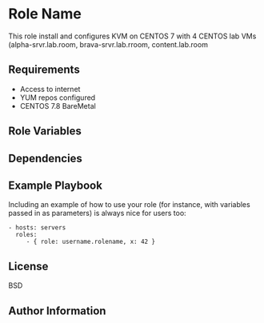 Role Name
=========

This role install and configures KVM on CENTOS 7 with 4 CENTOS lab VMs (alpha-srvr.lab.room, brava-srvr.lab.rroom, content.lab.room

Requirements
------------

- Access to internet
- YUM repos configured
- CENTOS 7.8 BareMetal

Role Variables
--------------


Dependencies
------------


Example Playbook
----------------

Including an example of how to use your role (for instance, with variables passed in as parameters) is always nice for users too:

    - hosts: servers
      roles:
         - { role: username.rolename, x: 42 }

License
-------

BSD

Author Information
------------------

